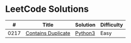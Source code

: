 LeetCode Solutions
==================

| # | Title | Solution | Difficulty |
|---| ----- | -------- | ---------- |
|0217|[Contains Duplicate](https://leetcode.com/problems/contains-duplicate/) | [Python3](./solutions/0217_contains_duplicate)|Easy|